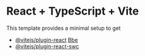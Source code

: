 # React + TypeScript + Vite
This template provides a minimal setup to get
- [@vitejs/plugin-react](https://github.com/vitejs/vite-plugin-react/blob/main/packagesplugin-react/EM.d) [Bbe](htps:/babeljs.o)
- [@vitejs/plugin-react-swc](https://github.com/vitejs/vite-plugin-react-swc) 
